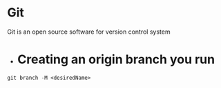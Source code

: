 # Git 

Git is an open source software for version control system 

- # Creating an origin branch you run
`
git branch -M <desiredName>
`